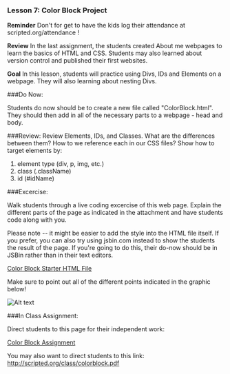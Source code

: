 ### Lesson 7: Color Block Project

**Reminder** Don't for get to have the kids log their attendance at scripted.org/attendance !

**Review** In the last assignment, the students created About me webpages to learn the basics of HTML and CSS.  Students may also learned about version control and published their first websites.

**Goal** In this lesson, students will practice using Divs, IDs and Elements on a webpage.  They will also learning about nesting Divs.

###Do Now:

Students do now should be to create a new file called "ColorBlock.html". They should then add in all of the necessary parts to a webpage - head and body.

###Review:
Review Elements, IDs, and Classes.  What are the differences between them? How to we reference each in our CSS files?  Show how to target elements by:

1. element type (div, p, img, etc.)
2. class (.className)
3. id (#idName)



###Excercise:

Walk students through a live coding excercise of this web page.  Explain the different parts of the page as indicated in the attachment and have students code along with you.

Please note -- it might be easier to add the style into the HTML file itself.  If you prefer, you can also try using jsbin.com instead to show the students the result of the page. If you're going to do this, their do-now should be in JSBin rather than in their text editors.

[Color Block Starter HTML File](teachersnotes/colorblockstart.html)

Make sure to point out all of the different points indicated in the graphic below!

![Alt text](https://github.com/ScriptEdcurriculum/curriculum/blob/master/lessons/07_color_block_lesson/teachersnotes/imgs/ColorBlockTeachersNotes.png)

###In Class Assignment:

Direct students to this page for their independent work:

[Color Block Assignment](https://github.com/ScriptEdcurriculum/curriculum/blob/master/lessons/07_color_block_lesson/student-template/color_block_hw.md)

You may also want to direct students to this link: http://scripted.org/class/colorblock.pdf
